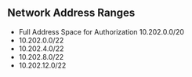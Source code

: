 

## Network Address Ranges
* Full Address Space for Authorization 10.202.0.0/20
* 10.202.0.0/22
* 10.202.4.0/22
* 10.202.8.0/22
* 10.202.12.0/22